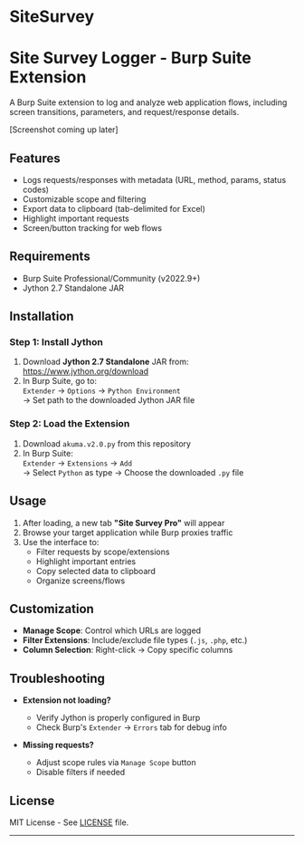 # SiteSurvey
# Site Survey Logger - Burp Suite Extension

A Burp Suite extension to log and analyze web application flows, including screen transitions, parameters, and request/response details.

[Screenshot coming up later]

## Features
- Logs requests/responses with metadata (URL, method, params, status codes)
- Customizable scope and filtering
- Export data to clipboard (tab-delimited for Excel)
- Highlight important requests
- Screen/button tracking for web flows

## Requirements
- Burp Suite Professional/Community (v2022.9+)
- Jython 2.7 Standalone JAR

## Installation

### Step 1: Install Jython
1. Download **Jython 2.7 Standalone** JAR from:  
   https://www.jython.org/download
2. In Burp Suite, go to:  
   `Extender` → `Options` → `Python Environment`  
   → Set path to the downloaded Jython JAR file

### Step 2: Load the Extension
1. Download `akuma.v2.0.py` from this repository
2. In Burp Suite:  
   `Extender` → `Extensions` → `Add`  
   → Select `Python` as type → Choose the downloaded `.py` file

## Usage
1. After loading, a new tab **"Site Survey Pro"** will appear
2. Browse your target application while Burp proxies traffic
3. Use the interface to:
   - Filter requests by scope/extensions
   - Highlight important entries
   - Copy selected data to clipboard
   - Organize screens/flows

## Customization
- **Manage Scope**: Control which URLs are logged  
- **Filter Extensions**: Include/exclude file types (`.js`, `.php`, etc.)  
- **Column Selection**: Right-click → Copy specific columns  

## Troubleshooting
- **Extension not loading?**  
  - Verify Jython is properly configured in Burp  
  - Check Burp's `Extender` → `Errors` tab for debug info  

- **Missing requests?**  
  - Adjust scope rules via `Manage Scope` button  
  - Disable filters if needed  

## License
MIT License - See [LICENSE](LICENSE) file.

---
